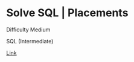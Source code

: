 # Solve SQL | Placements

Difficulty Medium

SQL (Intermediate)

[Link](https://www.hackerrank.com/challenges/placements)
